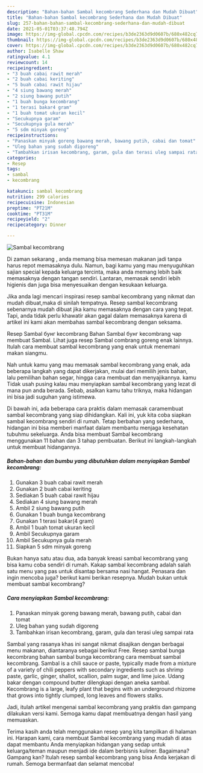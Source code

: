 ```yaml
---
description: "Bahan-bahan Sambal kecombrang Sederhana dan Mudah Dibuat"
title: "Bahan-bahan Sambal kecombrang Sederhana dan Mudah Dibuat"
slug: 257-bahan-bahan-sambal-kecombrang-sederhana-dan-mudah-dibuat
date: 2021-05-01T03:37:48.794Z
image: https://img-global.cpcdn.com/recipes/b3de2363d9d0607b/680x482cq70/sambal-kecombrang-foto-resep-utama.jpg
thumbnail: https://img-global.cpcdn.com/recipes/b3de2363d9d0607b/680x482cq70/sambal-kecombrang-foto-resep-utama.jpg
cover: https://img-global.cpcdn.com/recipes/b3de2363d9d0607b/680x482cq70/sambal-kecombrang-foto-resep-utama.jpg
author: Isabelle Shaw
ratingvalue: 4.1
reviewcount: 14
recipeingredient:
- "3 buah cabai rawit merah"
- "2 buah cabai keriting"
- "5 buah cabai rawit hijau"
- "4 siung bawang merah"
- "2 siung bawang putih"
- "1 buah bunga kecombrang"
- "1 terasi bakar4 gram"
- "1 buah tomat ukuran kecil"
- "Secukupnya garam"
- "Secukupnya gula merah"
- "5 sdm minyak goreng"
recipeinstructions:
- "Panaskan minyak goreng bawang merah, bawang putih, cabai dan tomat"
- "Uleg bahan yang sudah digoreng"
- "Tambahkan irisan kecombrang, garam, gula dan terasi uleg sampai rata"
categories:
- Resep
tags:
- sambal
- kecombrang

katakunci: sambal kecombrang 
nutrition: 299 calories
recipecuisine: Indonesian
preptime: "PT21M"
cooktime: "PT31M"
recipeyield: "2"
recipecategory: Dinner

---
```



![Sambal kecombrang](https://img-global.cpcdn.com/recipes/b3de2363d9d0607b/680x482cq70/sambal-kecombrang-foto-resep-utama.jpg)

Di zaman  sekarang , anda memang bisa memesan makanan jadi tanpa harus repot memasaknya dulu. Namun, bagi kamu yang mau menyuguhkan sajian special kepada keluarga tercinta, maka anda memang lebih baik memasaknya dengan tangan sendiri. Lantaran, memasak sendiri lebih higienis dan juga bisa menyesuaikan dengan kesukaan keluarga.

Jika anda lagi mencari inspirasi resep sambal kecombrang yang nikmat dan mudah dibuat,maka di sinilah tempatnya. Resep sambal kecombrang  sebenarnya mudah dibuat jika kamu memasaknya dengan cara yang tepat. Tapi, anda tidak perlu khawatir akan gagal dalam memasaknya 
karena di artikel ini kami akan membahas sambal kecombrang dengan seksama.  

Resep Sambal бунг kecombrang Bahan Sambal бунг kecombrang чар membuat Sambal. Lihat juga resep Sambal combrang goreng enak lainnya. Itulah cara membuat sambal kecombrang yang enak untuk menemani makan siangmu.

Nah untuk kamu yang mau memasak sambal kecombrang yang enak, ada beberapa langkah yang dapat dikerjakan, mulai dari memilih jenis bahan, lalu pemilihan bahan segar, hingga cara membuat dan menyajikannya. kamu Tidak usah pusing kalau mau menyiapkan sambal kecombrang yang lezat di mana pun anda berada. Sebab, asalkan kamu  tahu triknya, maka hidangan ini bisa jadi suguhan yang istimewa.

Di bawah ini, ada beberapa cara praktis  dalam memasak caramembuat sambal kecombrang yang siap dihidangkan. Kali ini, yuk kita coba siapkan sambal kecombrang sendiri di rumah. Tetap berbahan yang sederhana, hidangan ini bisa memberi manfaat dalam membantu menjaga kesehatan tubuhmu sekeluarga. Anda bisa membuat Sambal kecombrang menggunakan 11 bahan dan 3 tahap pembuatan. Berikut ini langkah-langkah untuk membuat hidangannya.

<!--inarticleads1-->

##### Bahan-bahan dan bumbu yang dibutuhkan dalam menyiapkan Sambal kecombrang:

1. Gunakan 3 buah cabai rawit merah
1. Gunakan 2 buah cabai keriting
1. Sediakan 5 buah cabai rawit hijau
1. Sediakan 4 siung bawang merah
1. Ambil 2 siung bawang putih
1. Gunakan 1 buah bunga kecombrang
1. Gunakan 1 terasi bakar(4 gram)
1. Ambil 1 buah tomat ukuran kecil
1. Ambil Secukupnya garam
1. Ambil Secukupnya gula merah
1. Siapkan 5 sdm minyak goreng


Bukan hanya satu atau dua, ada banyak kreasi sambal kecombrang yang bisa kamu coba sendiri di rumah. Kakap sambal kecombrang adalah salah satu menu yang pas untuk disantap bersama nasi hangat. Penasara dan ingin mencoba juga? berikut kami berikan resepnya. Mudah bukan untuk membuat sambal kecombrang? 

<!--inarticleads2-->

##### Cara menyiapkan Sambal kecombrang:

1. Panaskan minyak goreng bawang merah, bawang putih, cabai dan tomat
1. Uleg bahan yang sudah digoreng
1. Tambahkan irisan kecombrang, garam, gula dan terasi uleg sampai rata


Sambal yang rasanya khas ini sangat nikmat disajikan dengan berbagai menu makanan, diantaranya sebagai berikut Free. Resep sambal bunga kecombrang bahan sambal bunga kecombrang cara membuat sambal kecombrang. Sambal is a chili sauce or paste, typically made from a mixture of a variety of chili peppers with secondary ingredients such as shrimp paste, garlic, ginger, shallot, scallion, palm sugar, and lime juice. Udang bakar dengan compound butter dilengkapi dengan aneka sambal. Kecombrang is a large, leafy plant that begins with an underground rhizome that grows into tightly clumped, long leaves and flowers stalks. 

Jadi, itulah artikel mengenai  sambal kecombrang  yang praktis dan gampang dilakukan versi kami. Semoga kamu dapat membuatnya dengan hasil yang memuaskan. 

Terima kasih anda telah menggunakan resep yang kita tampilkan di halaman ini. Harapan kami, cara membuat  Sambal kecombrang yang mudah di atas dapat membantu Anda menyiapkan hidangan yang sedap untuk keluarga/teman maupun menjadi ide dalam berbisnis kuliner. Bagaimana? Gampang kan? Itulah resep sambal kecombrang yang bisa Anda kerjakan di rumah. Semoga bermanfaat dan selamat mencoba!


